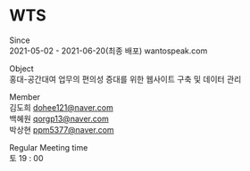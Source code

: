 # WTS

Since   
2021-05-02   -  2021-06-20(최종 배포) wantospeak.com

Object   
홍대-공간대여 업무의 편의성 증대를 위한 웹사이트 구축 및 데이터 관리
   
Member   
김도희 dohee121@naver.com   
백혜원 qorgp13@naver.com   
박상현 ppm5377@naver.com   
   
Regular Meeting time   
토 19 : 00


